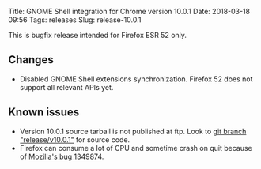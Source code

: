 Title: GNOME Shell integration for Chrome version 10.0.1
Date: 2018-03-18 09:56
Tags: releases
Slug: release-10.0.1

This is bugfix release intended for Firefox ESR 52 only.

## Changes

- Disabled GNOME Shell extensions synchronization. Firefox 52 does not support all relevant APIs yet.

## Known issues

- Version 10.0.1 source tarball is not published at ftp. Look to [git branch "release/v10.0.1"](https://git.gnome.org/browse/chrome-gnome-shell/log/?h=release/v10.0.1) for source code.
- Firefox can consume a lot of CPU and sometime crash on quit because of [Mozilla's bug 1349874](https://bugzilla.mozilla.org/show_bug.cgi?id=1349874).
